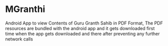 MGranthi
========

Android App to view Contents of Guru Granth Sahib in PDF Format, The PDF resources are bundled with the android app and it gets downloaded first time when the app gets downloaded and there after preventing any further network calls 
